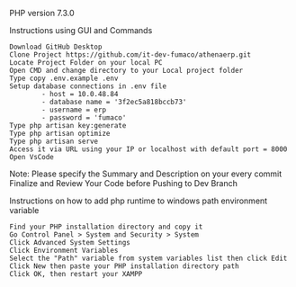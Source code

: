PHP version 7.3.0

Instructions using GUI and Commands

    Download GitHub Desktop
    Clone Project https://github.com/it-dev-fumaco/athenaerp.git
    Locate Project Folder on your local PC
    Open CMD and change directory to your Local project folder
    Type copy .env.example .env
    Setup database connections in .env file
            - host = 10.0.48.84
            - database name = '3f2ec5a818bccb73'
            - username = erp
            - password = 'fumaco'
    Type php artisan key:generate
    Type php artisan optimize
    Type php artisan serve
    Access it via URL using your IP or localhost with default port = 8000
    Open VsCode

Note: Please specify the Summary and Description on your every commit﻿ Finalize and Review Your Code before Pushing to Dev Branch

Instructions on how to add php runtime to windows path environment variable

    Find your PHP installation directory and copy it
    Go Control Panel > System and Security > System
    Click Advanced System Settings
    Click Environment Variables
    Select the "Path" variable from system variables list then click Edit
    Click New then paste your PHP installation directory path
    Click OK, then restart your XAMPP
    
